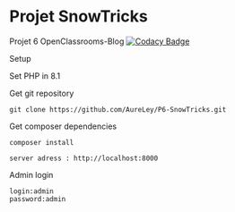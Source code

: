 # Projet SnowTricks

Projet 6 OpenClassrooms-Blog 
[![Codacy Badge](https://app.codacy.com/project/badge/Grade/7ac950a4227a466288d0e76a67e02a03)](https://www.codacy.com/gh/AureLey/P6-SnowTricks/dashboard?utm_source=github.com&amp;utm_medium=referral&amp;utm_content=AureLey/P6-SnowTricks&amp;utm_campaign=Badge_Grade)


Setup

Set PHP in 8.1

Get git repository

```
git clone https://github.com/AureLey/P6-SnowTricks.git
```

Get composer dependencies

```
composer install
```


```
server adress : http://localhost:8000
```


Admin login 

```
login:admin
password:admin
```
